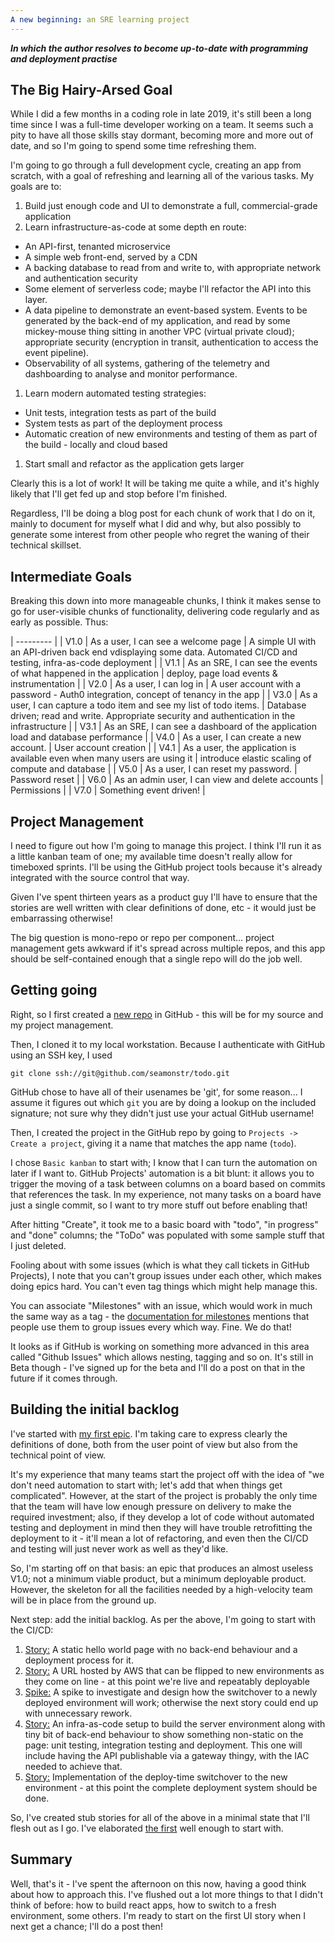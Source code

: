```yaml
---
A new beginning: an SRE learning project
---
```


___In which the author resolves to become up-to-date with programming and deployment practise___

## The Big Hairy-Arsed Goal

While I did a few months in a coding role in late 2019, it's still been a long time since I was a full-time developer working on a team. It seems such a pity to have all those skills stay dormant, becoming more and more out of date, and so I'm going to spend some time refreshing them.

I'm going to go through a full development cycle, creating an app from scratch, with a goal of refreshing and learning all of the various tasks. My goals are to:
1. Build just enough code and UI to demonstrate a full, commercial-grade application
1. Learn infrastructure-as-code at some depth en route:
  * An API-first, tenanted microservice
  * A simple web front-end, served by a CDN
  * A backing database to read from and write to, with appropriate network and authentication security
  * Some element of serverless code; maybe I'll refactor the API into this layer.
  * A data pipeline to demonstrate an event-based system. Events to be generated by the back-end of my application, and read by some mickey-mouse thing sitting in another VPC (virtual private cloud); appropriate security (encryption in transit, authentication to access the event pipeline).
  * Observability of all systems, gathering of the telemetry and dashboarding to analyse and monitor performance. 
1. Learn modern automated testing strategies: 
  * Unit tests, integration tests as part of the build
  * System tests as part of the deployment process
  * Automatic creation of new environments and testing of them as part of the build - locally and cloud based
1. Start small and refactor as the application gets larger

Clearly this is a lot of work! It will be taking me quite a while, and it's highly likely that I'll get fed up and stop before I'm finished.

Regardless, I'll be doing a blog post for each chunk of work that I do on it, mainly to document for myself what I did and why, but also possibly to generate some interest from other people who regret the waning of their technical skillset.

## Intermediate Goals

Breaking this down into more manageable chunks, I think it makes sense to go for user-visible chunks of functionality, delivering code regularly and as early as possible.  Thus:

| --------- |
| V1.0 | As a user, I can see a welcome page | A simple UI with an API-driven back end vdisplaying some data. Automated CI/CD and testing, infra-as-code deployment |
| V1.1 | As an SRE, I can see the events of what happened in the application | deploy, page load events & instrumentation |
| V2.0 | As a user, I can log in | A user account with a password - Auth0 integration, concept of tenancy in the app |
| V3.0 | As a user, I can capture a todo item and see my list of todo items. | Database driven; read and write. Appropriate security and authentication in the infrastructure |
| V3.1 | As an SRE, I can see a dashboard of the application load and database performance |
| V4.0 | As a user, I can create a new account. | User account creation |
| V4.1 | As a user, the application is available even when many users are using it | introduce elastic scaling of compute and database |
| V5.0 | As a user, I can reset my password. | Password reset |
| V6.0 | As an admin user, I can view and delete accounts | Permissions |
| V7.0 | Something event driven! |

## Project Management

I need to figure out how I'm going to manage this project. I think I'll run it as a little kanban team of one; my available time doesn't really allow for timeboxed sprints. I'll be using the GitHub project tools because it's already integrated with the source control that way.

Given I've spent thirteen years as a product guy I'll have to ensure that the stories are well written with clear definitions of done, etc - it would just be embarrassing otherwise!

The big question is mono-repo or repo per component... project management gets awkward if it's spread across multiple repos, and this app should be self-contained enough that a single repo will do the job well.

## Getting going

Right, so I first created a [new repo](https://github.com/seamonstr/todo) in GitHub - this will be for my source and my project management.  

Then, I cloned it to my local workstation.  Because I authenticate with GitHub using an SSH key, I used 
```
git clone ssh://git@github.com/seamonstr/todo.git
```

GitHub chose to have all of their usenames be 'git', for some reason... I assume it figures out which `git` you are by doing a lookup on the included signature; not sure why they didn't just use your actual GitHub username!

Then, I created the project in the GitHub repo by going to `Projects -> Create a project`, giving it a name that matches the app name (`todo`).

I chose `Basic kanban` to start with; I know that I can turn the automation on later if I want to.  GitHub Projects' automation is a bit blunt: it allows you to trigger the moving of a task between columns on a board based on commits that references the task.  In my experience, not many tasks on a board have just a single commit, so I want to try more stuff out before enabling that!

After hitting "Create", it took me to a basic board with "todo", "in progress" and "done" columns; the "ToDo" was populated with some sample stuff that I just deleted.

Fooling about with some issues (which is what they call tickets in GitHub Projects), I note that you can't group issues under each other, which makes doing epics hard. You can't even tag things which might help manage this.

You can  associate "Milestones" with an issue, which would work in much the same way as a tag - the [documentation for milestones](https://docs.github.com/en/issues/using-labels-and-milestones-to-track-work/about-milestones) mentions that people use them to group issues every which way.  Fine.  We do that!

It looks as if GitHub is working on something more advanced in this area called "Github Issues" which allows nesting, tagging and so on.  It's still in Beta though - I've signed up for the beta and I'll do a post on that in the future if it comes through.

## Building the initial backlog

I've started with [my first epic](https://github.com/seamonstr/todo/milestone/1).  I'm taking care to express clearly the definitions of done, both from the user point of view but also from the technical point of view.

It's my experience that many teams start the project off with the idea of "we don't need automation to start with; let's add that when things get complicated".  However, at the start of the project is probably the only time that the team will have low enough pressure on delivery to make the required investment; also, if they develop a lot of code without automated testing and deployment in mind then they will have trouble retrofitting the deployment to it - it'll mean a lot of refactoring, and even then the CI/CD and testing will just never work as well as they'd like.

So, I'm starting off on that basis: an epic that produces an almost useless V1.0; not a minimum viable product, but a minimum deployable product.  However, the skeleton for all the facilities needed by a high-velocity team will be in place from the ground up.

Next step: add the initial backlog. As per the above, I'm going to start with the CI/CD:
1. [Story:](https://github.com/seamonstr/todo/issues/3) A static hello world page with no back-end behaviour and a deployment process for it.
1. [Story:](https://github.com/seamonstr/todo/issues/4) A URL hosted by AWS that can be flipped to new environments as they come on line - at this point we're live and repeatably deployable
1. [Spike:](https://github.com/seamonstr/todo/issues/7) A spike to investigate and design how the switchover to a newly deployed environment will work; otherwise the next story could end up with unnecessary rework.
1. [Story:](https://github.com/seamonstr/todo/issues/5) An infra-as-code setup to build the server environment along with tiny bit of back-end behaviour to show something non-static on the page: unit testing, integration testing and deployment. This one will include having the API publishable via a gateway thingy, with the IAC needed to achieve that.
1. [Story:](https://github.com/seamonstr/todo/issues/6) Implementation of the deploy-time switchover to the new environment - at this point the complete deployment system should be done.

So, I've created stub stories for all of the above in a minimal state that I'll flesh out as I go.  I've elaborated [the first](https://github.com/seamonstr/todo/issues/3) well enough to start with.

## Summary

Well, that's it - I've spent the afternoon on this now, having a good think about how to approach this. I've flushed out a lot more things to that I didn't think of before: how to build react apps, how to switch to a fresh environment, some others.  I'm ready to start on the first UI story when I next get a chance; I'll do a post then!